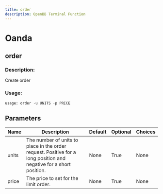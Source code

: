 ```yaml
---
title: order
description: OpenBB Terminal Function
---
```


# Oanda

## order

### Description: 

Create order

### Usage: 
```python
usage: order -u UNITS -p PRICE
```

## Parameters

| Name | Description | Default | Optional | Choices |
| ---- | ----------- | ------- | -------- | ------- |
| units | The number of units to place in the order request. Positive for a long position and negative for a short position. | None | True | None |
| price | The price to set for the limit order. | None | True | None |


